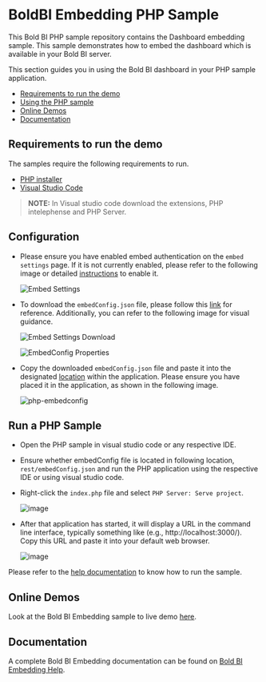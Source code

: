 # BoldBI Embedding PHP Sample

 This Bold BI PHP sample repository contains the Dashboard embedding sample. This sample demonstrates how to embed the dashboard which is available in your Bold BI server.

This section guides you in using the Bold BI dashboard in your PHP sample application.

* [Requirements to run the demo](#requirements-to-run-the-demo)
* [Using the PHP sample](#using-the-php-sample)
* [Online Demos](#online-demos)
* [Documentation](#documentation)

## Requirements to run the demo

The samples require the following requirements to run.

* [PHP installer](https://windows.php.net/download/)
* [Visual Studio Code](https://code.visualstudio.com/download)
> **NOTE:** In Visual studio code download the extensions, PHP intelephense and PHP Server.

## Configuration

* Please ensure you have enabled embed authentication on the `embed settings` page. If it is not currently enabled, please refer to the following image or detailed [instructions](https://help.boldbi.com/site-administration/embed-settings/#get-embed-secret-code) to enable it.

    ![Embed Settings](https://github.com/boldbi/aspnet-core-sample/assets/91586758/b3a81978-9eb4-42b2-92bb-d1e2735ab007)

* To download the `embedConfig.json` file, please follow this [link](https://help.boldbi.com/site-administration/embed-settings/#get-embed-configuration-file) for reference. Additionally, you can refer to the following image for visual guidance.

    ![Embed Settings Download](https://github.com/boldbi/aspnet-core-sample/assets/91586758/d27d4cfc-6a3e-4c34-975e-f5f22dea6172)

    ![EmbedConfig Properties](https://github.com/boldbi/aspnet-core-sample/assets/91586758/d6ce925a-0d4c-45d2-817e-24d6d59e0d63)

* Copy the downloaded `embedConfig.json` file and paste it into the designated [location](https://github.com/boldbi/php-sample/tree/master/rest) within the application. Please ensure you have placed it in the application, as shown in the following image.

    ![php-embedconfig](https://github.com/user-attachments/assets/cea9eff5-66d9-438b-8c17-45b2bf706229)

## Run a PHP Sample
 
 * Open the PHP sample in visual studio code or any respective IDE.
 
 * Ensure whether embedConfig file is located in following location, `rest/embedConfig.json` and run the PHP application using the respective IDE or using visual studio code.

 * Right-click the `index.php` file and select `PHP Server: Serve project`.

   ![image](https://github.com/user-attachments/assets/8dc49ff7-9d07-4f23-a66f-3d8e0ade03f2)

 * After that application has started, it will display a URL in the command line interface, typically something like (e.g., http://localhost:3000/). Copy this URL and paste it into your default web browser.

   ![image](https://github.com/user-attachments/assets/81230102-1fdd-414a-b6e2-d1e5f519b1f1)
   
Please refer to the [help documentation](https://help.boldbi.com/embedded-bi/javascript-based/samples/v3.3.40-or-later/php-with-javascript/#how-to-run-the-sample?utm_source=github&utm_medium=backlinks) to know how to run the sample.

## Online Demos

Look at the Bold BI Embedding sample to live demo [here](https://samples.boldbi.com/embed?utm_source=github&utm_medium=backlinks).

## Documentation

A complete Bold BI Embedding documentation can be found on [Bold BI Embedding Help](https://help.boldbi.com/embedded-bi/javascript-based/?utm_source=github&utm_medium=backlinks).
